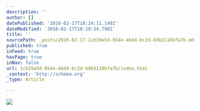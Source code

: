 ```yaml
---
description: ''
author: []
datePublished: '2016-02-17T10:24:11.149Z'
dateModified: '2016-02-17T10:19:34.798Z'
title: ''
sourcePath: _posts/2016-02-17-1cb39a5d-054e-4bd4-bc2d-69b3118bfa7b.md
published: true
inFeed: true
hasPage: true
inNav: false
url: 1cb39a5d-054e-4bd4-bc2d-69b3118bfa7b/index.html
_context: 'http://schema.org'
_type: Article

---
```

![](https://the-grid-user-content.s3-us-west-2.amazonaws.com/75cd8a9b-9c47-4902-93c2-99d996e47c30.JPG)